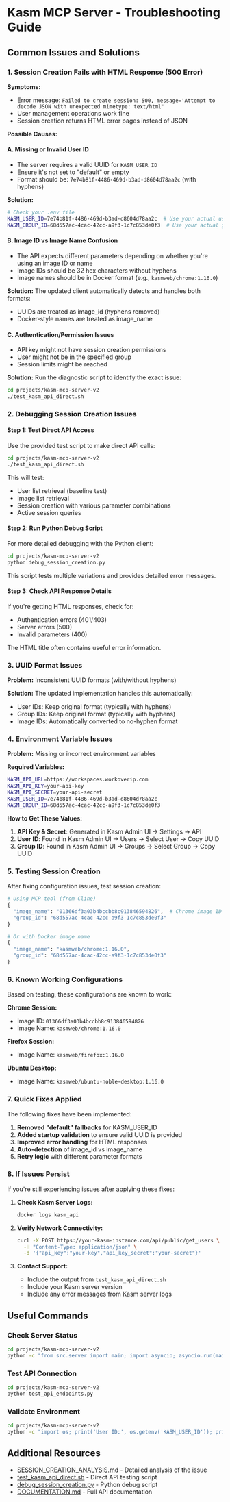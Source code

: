 # Kasm MCP Server - Troubleshooting Guide

## Common Issues and Solutions

### 1. Session Creation Fails with HTML Response (500 Error)

**Symptoms:**
- Error message: `Failed to create session: 500, message='Attempt to decode JSON with unexpected mimetype: text/html'`
- User management operations work fine
- Session creation returns HTML error pages instead of JSON

**Possible Causes:**

#### A. Missing or Invalid User ID
- The server requires a valid UUID for `KASM_USER_ID`
- Ensure it's not set to "default" or empty
- Format should be: `7e74b81f-4486-469d-b3ad-d8604d78aa2c` (with hyphens)

**Solution:**
```bash
# Check your .env file
KASM_USER_ID=7e74b81f-4486-469d-b3ad-d8604d78aa2c  # Use your actual user UUID
KASM_GROUP_ID=68d557ac-4cac-42cc-a9f3-1c7c853de0f3  # Use your actual group UUID
```

#### B. Image ID vs Image Name Confusion
- The API expects different parameters depending on whether you're using an image ID or name
- Image IDs should be 32 hex characters without hyphens
- Image names should be in Docker format (e.g., `kasmweb/chrome:1.16.0`)

**Solution:**
The updated client automatically detects and handles both formats:
- UUIDs are treated as image_id (hyphens removed)
- Docker-style names are treated as image_name

#### C. Authentication/Permission Issues
- API key might not have session creation permissions
- User might not be in the specified group
- Session limits might be reached

**Solution:**
Run the diagnostic script to identify the exact issue:
```bash
cd projects/kasm-mcp-server-v2
./test_kasm_api_direct.sh
```

### 2. Debugging Session Creation Issues

#### Step 1: Test Direct API Access
Use the provided test script to make direct API calls:
```bash
cd projects/kasm-mcp-server-v2
./test_kasm_api_direct.sh
```

This will test:
- User list retrieval (baseline test)
- Image list retrieval
- Session creation with various parameter combinations
- Active session queries

#### Step 2: Run Python Debug Script
For more detailed debugging with the Python client:
```bash
cd projects/kasm-mcp-server-v2
python debug_session_creation.py
```

This script tests multiple variations and provides detailed error messages.

#### Step 3: Check API Response Details
If you're getting HTML responses, check for:
- Authentication errors (401/403)
- Server errors (500)
- Invalid parameters (400)

The HTML title often contains useful error information.

### 3. UUID Format Issues

**Problem:** Inconsistent UUID formats (with/without hyphens)

**Solution:** The updated implementation handles this automatically:
- User IDs: Keep original format (typically with hyphens)
- Group IDs: Keep original format (typically with hyphens)  
- Image IDs: Automatically converted to no-hyphen format

### 4. Environment Variable Issues

**Problem:** Missing or incorrect environment variables

**Required Variables:**
```bash
KASM_API_URL=https://workspaces.workoverip.com
KASM_API_KEY=your-api-key
KASM_API_SECRET=your-api-secret
KASM_USER_ID=7e74b81f-4486-469d-b3ad-d8604d78aa2c
KASM_GROUP_ID=68d557ac-4cac-42cc-a9f3-1c7c853de0f3
```

**How to Get These Values:**
1. **API Key & Secret**: Generated in Kasm Admin UI → Settings → API
2. **User ID**: Found in Kasm Admin UI → Users → Select User → Copy UUID
3. **Group ID**: Found in Kasm Admin UI → Groups → Select Group → Copy UUID

### 5. Testing Session Creation

After fixing configuration issues, test session creation:

```python
# Using MCP tool (from Cline)
{
  "image_name": "01366df3a03b4bccbb8c913846594826",  # Chrome image ID
  "group_id": "68d557ac-4cac-42cc-a9f3-1c7c853de0f3"
}

# Or with Docker image name
{
  "image_name": "kasmweb/chrome:1.16.0",
  "group_id": "68d557ac-4cac-42cc-a9f3-1c7c853de0f3"
}
```

### 6. Known Working Configurations

Based on testing, these configurations are known to work:

**Chrome Session:**
- Image ID: `01366df3a03b4bccbb8c913846594826`
- Image Name: `kasmweb/chrome:1.16.0`

**Firefox Session:**
- Image Name: `kasmweb/firefox:1.16.0`

**Ubuntu Desktop:**
- Image Name: `kasmweb/ubuntu-noble-desktop:1.16.0`

### 7. Quick Fixes Applied

The following fixes have been implemented:

1. **Removed "default" fallbacks** for KASM_USER_ID
2. **Added startup validation** to ensure valid UUID is provided
3. **Improved error handling** for HTML responses
4. **Auto-detection** of image_id vs image_name
5. **Retry logic** with different parameter formats

### 8. If Issues Persist

If you're still experiencing issues after applying these fixes:

1. **Check Kasm Server Logs:**
   ```bash
   docker logs kasm_api
   ```

2. **Verify Network Connectivity:**
   ```bash
   curl -X POST https://your-kasm-instance.com/api/public/get_users \
     -H "Content-Type: application/json" \
     -d '{"api_key":"your-key","api_key_secret":"your-secret"}'
   ```

3. **Contact Support:**
   - Include the output from `test_kasm_api_direct.sh`
   - Include your Kasm server version
   - Include any error messages from Kasm server logs

## Useful Commands

### Check Server Status
```bash
cd projects/kasm-mcp-server-v2
python -c "from src.server import main; import asyncio; asyncio.run(main())"
```

### Test API Connection
```bash
cd projects/kasm-mcp-server-v2
python test_api_endpoints.py
```

### Validate Environment
```bash
cd projects/kasm-mcp-server-v2
python -c "import os; print('User ID:', os.getenv('KASM_USER_ID')); print('Valid:', len(os.getenv('KASM_USER_ID', '').replace('-', '')) == 32)"
```

## Additional Resources

- [SESSION_CREATION_ANALYSIS.md](SESSION_CREATION_ANALYSIS.md) - Detailed analysis of the issue
- [test_kasm_api_direct.sh](test_kasm_api_direct.sh) - Direct API testing script
- [debug_session_creation.py](debug_session_creation.py) - Python debug script
- [DOCUMENTATION.md](DOCUMENTATION.md) - Full API documentation
